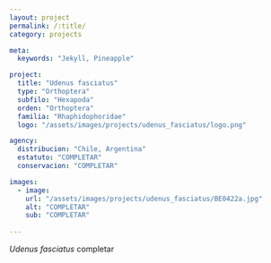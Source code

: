 ```yaml
---
layout: project
permalink: /:title/
category: projects

meta:
  keywords: "Jekyll, Pineapple"

project:
  title: "Udenus fasciatus"
  type: "Orthoptera"
  subfilo: "Hexapoda"
  orden: "Orthoptera"
  familia: "Rhaphidophoridae"
  logo: "/assets/images/projects/udenus_fasciatus/logo.png"

agency:
  distribucion: "Chile, Argentina"
  estatuto: "COMPLETAR"
  conservacion: "COMPLETAR"

images:
  - image:
    url: "/assets/images/projects/udenus_fasciatus/BE0422a.jpg"
    alt: "COMPLETAR"
    sub: "COMPLETAR"
  
---
```

<p><i>Udenus fasciatus</i> completar </p>
